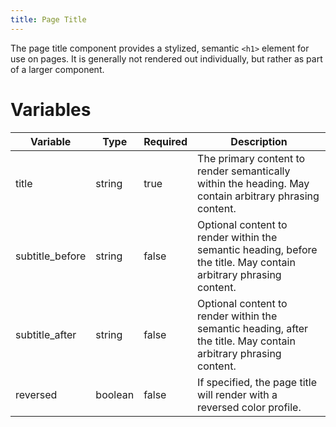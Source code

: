 ```yaml
---
title: Page Title
---
```

The page title component provides a stylized, semantic `<h1>`
element for use on pages. It is generally not rendered out individually, but
rather as part of a larger component.

# Variables
| Variable        | Type    | Required | Description                                                                                                       |
|-----------------|---------|----------|-------------------------------------------------------------------------------------------------------------------|
| title           | string  | true     | The primary content to render semantically within the heading. May contain arbitrary phrasing content.            |
| subtitle_before | string  | false    | Optional content to render within the semantic heading, before the title. May contain arbitrary phrasing content. |
| subtitle_after  | string  | false    | Optional content to render within the semantic heading, after the title. May contain arbitrary phrasing content.  |
| reversed        | boolean | false    | If specified, the page title will render with a reversed color profile.                                           |
